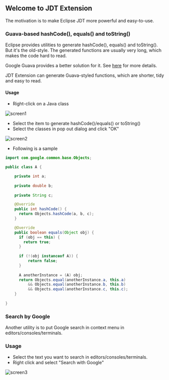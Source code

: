 ## Welcome to JDT Extension

The motivation is to make Eclipse JDT more powerful and easy-to-use.

### Guava-based hashCode(), equals() and toString()

Eclipse provides utilities to generate hashCode(), equals() and toString(). But it's the old-style. The generated functions are usually very long, which makes the code hard to read.

Google Guava provides a better solution for it. See [here](https://github.com/google/guava/wiki/CommonObjectUtilitiesExplained) for more details.

JDT Extension can generate Guava-styled functions, which are shorter, tidy and easy to read.

#### Usage

* Right-click on a Java class

![screen1](https://bloodlee.github.io/img/jdt-extension-screen5.png)

* Select the item to generate hashCode()/equals() or toString()
* Select the classes in pop out dialog and click "OK"

![screen2](https://bloodlee.github.io/img/jdt-extension-screen3.png)

* Following is a sample

```java
import com.google.common.base.Objects;

public class A {

	private int a;
	
	private double b;
	
	private String c;

	@Override
	public int hashCode() {
	  return Objects.hashCode(a, b, c);
	}

	@Override
	public boolean equals(Object obj) {
	  if (obj == this) {
	    return true;
	  }
	  
	  if (!(obj instanceof A)) {
	      return false;
	  }
	  
	  A anotherInstance = (A) obj;
	  return Objects.equal(anotherInstance.a, this.a)
	      && Objects.equal(anotherInstance.b, this.b)
	      && Objects.equal(anotherInstance.c, this.c);
	}
	
}

```

### Search by Google

Another utility is to put Google search in context menu in editors/consoles/terminals.

### Usage

* Select the text you want to search in editors/consoles/terminals.
* Right click and select "Search with Google"

![screen3](https://bloodlee.github.io/img/jdt-extension-screen4.png)

